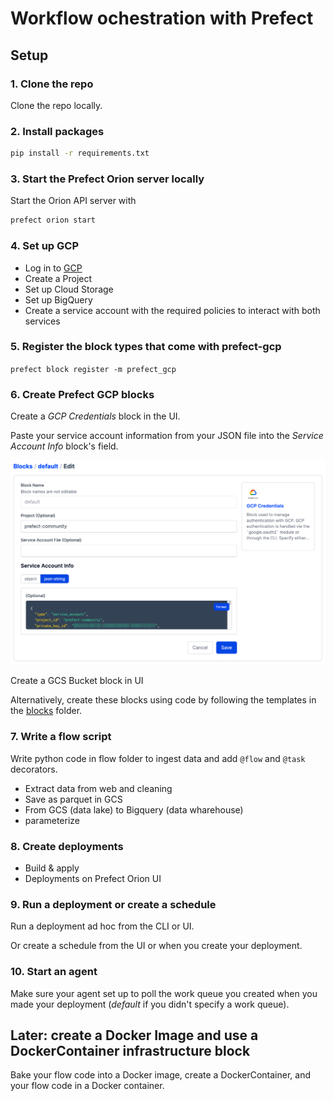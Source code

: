 
# Workflow ochestration with Prefect 

## Setup

### 1. Clone the repo

Clone the repo locally.

### 2. Install packages

```bash
pip install -r requirements.txt
```
### 3. Start the Prefect Orion server locally

Start the Orion API server with 

```bash
prefect orion start
```

### 4. Set up GCP 

- Log in to [GCP](https://cloud.google.com/)
- Create a Project
- Set up Cloud Storage
- Set up BigQuery
- Create a service account with the required policies to interact with both services

### 5. Register the block types that come with prefect-gcp

`prefect block register -m prefect_gcp`

### 6. Create Prefect GCP blocks

Create a *GCP Credentials* block in the UI.

Paste your service account information from your JSON file into the *Service Account Info* block's field.

![img.png](images/img.png)

Create a GCS Bucket block in UI 

Alternatively, create these blocks using code by following the templates in the [blocks](./blocks/) folder. 

### 7. Write a flow script

Write python code in flow folder to ingest data and add `@flow` and `@task` decorators. 
* Extract data from web and cleaning
* Save as parquet in GCS
* From GCS (data lake) to Bigquery (data wharehouse)
* parameterize 


### 8. Create deployments

* Build & apply
* Deployments on Prefect Orion UI

### 9. Run a deployment or create a schedule

Run a deployment ad hoc from the CLI or UI.

Or create a schedule from the UI or when you create your deployment.

### 10. Start an agent

Make sure your agent set up to poll the work queue you created when you made your deployment (*default* if you didn't specify a work queue).

## Later: create a Docker Image and use a DockerContainer infrastructure block

Bake your flow code into a Docker image, create a DockerContainer, and your flow code in a Docker container.
